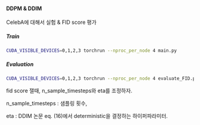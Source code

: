 #### DDPM & DDIM

CelebA에 대해서 실험 & FID score 평가

##### Train
```bash
CUDA_VISIBLE_DEVICES=0,1,2,3 torchrun --nproc_per_node 4 main.py
```

##### Evaluation
```bash
CUDA_VISIBLE_DEVICES=0,1,2,3 torchrun --nproc_per_node 4 evaluate_FID.py
```
fid score 잴때, n_sample_timesteps와 eta를 조정하자.

n_sample_timesteps : 샘플링 횟수,

eta : DDIM 논문 eq. (16)에서 deterministic을 결정하는 하이퍼파라미터.
